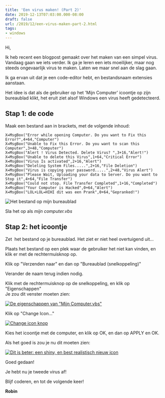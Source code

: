 ```yaml
---
title: 'Een virus maken! (Part 2)'
date: 2019-12-13T07:03:00.000-08:00
draft: false
url: /2019/12/een-virus-maken-part-2.html
tags: 
- windows
---
```


Hi,  

Ik heb recent een blogpost gemaakt over het maken van een simpel virus. Vandaag gaan we iets verder. Ik ga je leren een iets moeilijker, maar nog steeds ongevaarlijk virus te maken. Laten we maar snel aan de slag gaan.  
  
Ik ga ervan uit dat je een code-editor hebt, en bestandsnaam extensies aanstaan.  
  
Het idee is dat als de gebruiker op het 'Mijn Computer' icoontje op zijn bureaublad klikt, het eruit ziet alsof Windows een virus heeft gedetecteerd.  
  
## Stap 1: de code

Maak een bestand aan in brackets, met de volgende inhoud:  
  
```vsb
X=MsgBox("Error while opening Computer. Do you want to Fix this Error?",4+64,"Computer")  
X=MsgBox("Unable to Fix this Error. Do you want to scan this Computer",3+48,"Computer")  
X=MsgBox("Alert ! Virus Detected. Delete Virus? ",3+16,"Alert!")  
X=MsgBox("Unable to delete this Virus",1+64,"Critical Error")  
X=MsgBox("Virus Is activated",2+16,"Alert")  
X=MsgBox("Deleling System Files.....",2+16,"File Deletion")  
X=MsgBox("Virus is copying your password.....",2+48,"Virus Alert")  
X=MsgBox("Please Wait, Uploading your data to Server. Do you want to Stop it",4+64,"File Transfer")  
X=MsgBox("Could not stop. File Transfer Completed",1+16,"Completed")  
X=MsgBox("Your Computer is Hacked",0+64,"Alert")  
X=MsgBox("LOL+LOL=HIHI dit was een Prank",0+64,"Gepranked!")  
```

![Het bestand op mijn bureaublad](https://1.bp.blogspot.com/-DlH62zZmkSs/XfOlAMHOwXI/AAAAAAAAB0M/IdSxM9rhqtM7Ff_fywLJSJFw0BRm2GQfQCLcBGAsYHQ/s1600/Capture.PNG)

Sla het op als _mijn computer.vbs_  
  
## Stap 2: het icoontje

Zet  het bestand op je bureaublad. Het ziet er niet heel overtuigend uit...  
  
Plaats het bestand op een plek waar de gebruiker het niet kan vinden, en klik er met de rechtermuisknop op.  
  
Klik op "Verzenden naar" en dan op "Bureaublad (snelkoppeling)"  
  
Verander de naam terug indien nodig.  
  
Klik met de rechtermuisknop op de snelkoppeling, en klik op "Eigenschappen"  
Je zou dit venster moeten zien:  

[![De eigenschappen van "Mijn Computer.vbs"](https://1.bp.blogspot.com/-l2BpaMl3UUw/XfOmrwyS7iI/AAAAAAAAB0c/nv7acTReOIgvIypYMWOOhoOz1Wu0rWmSQCEwYBhgL/s640/Capture.PNG)](https://1.bp.blogspot.com/-l2BpaMl3UUw/XfOmrwyS7iI/AAAAAAAAB0c/nv7acTReOIgvIypYMWOOhoOz1Wu0rWmSQCEwYBhgL/s1600/Capture.PNG)  

Klik op "Change Icon..."  
  
[![Change icon knop](https://1.bp.blogspot.com/-ZYaZTJf2Q-8/XfOnWiW3VjI/AAAAAAAAB0g/gKJFpL-PenI_A8DBgvx6yYLU_2nhfnenACLcBGAsYHQ/s640/Capture.PNG)](https://1.bp.blogspot.com/-ZYaZTJf2Q-8/XfOnWiW3VjI/AAAAAAAAB0g/gKJFpL-PenI_A8DBgvx6yYLU_2nhfnenACLcBGAsYHQ/s1600/Capture.PNG)

Kies het icoontje met de computer, en klik op OK, en dan op APPLY en OK.

Als het goed is zou je nu dit moeten zien:

[![Dit is beter: een shiny, en best realistisch nieuw icon](https://1.bp.blogspot.com/-FwNDx-4eDus/XfOoDAaO0oI/AAAAAAAAB0o/7hqZsfZfhpQN4QIOptukLWHlAqL36HE_wCLcBGAsYHQ/s1600/Capture.PNG)](https://1.bp.blogspot.com/-FwNDx-4eDus/XfOoDAaO0oI/AAAAAAAAB0o/7hqZsfZfhpQN4QIOptukLWHlAqL36HE_wCLcBGAsYHQ/s1600/Capture.PNG)

Goed gedaan!

Je hebt nu je tweede virus af!  

Blijf coderen, en tot de volgende keer!

**Robin**
